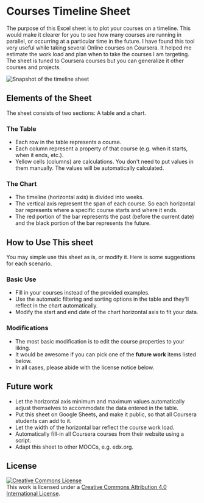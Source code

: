 
# Courses Timeline Sheet

The purpose of this Excel sheet is to plot your courses on a timeline. This would make it clearer for you to see how many courses are running in parallel, or occurring at a particular time in the future. I have found this tool very useful while taking several Online courses on Coursera. It helped me estimate the work load and plan when to take the courses I am targeting. The sheet is tuned to Coursera courses but you can generalize it other courses and projects.

![Snapshot of the timeline sheet](https://github.com/alkashef/coursestimeline/raw/master/Snapshot.png)

## Elements of the Sheet

The sheet consists of two sections: A table and a chart.

### The Table

- Each row in the table represents a course.
- Each column represent a property of that course (e.g. when it starts, when it ends, etc.).
- Yellow cells (columns) are calculations. You don't need to put values in them manually. The values will be automatically calculated.

### The Chart

- The timeline (horizontal axis) is divided into weeks. 
- The vertical axis represent the span of each course. So each horizontal bar represents where a specific course starts and where it ends.
- The red portion of the bar represents the past (before the current date) and the black portion of the bar represents the future.

## How to Use This sheet

You may simple use this sheet as is, or modify it. Here is some suggestions for each scenario. 

### Basic Use

- Fill in your courses instead of the provided examples. 
- Use the automatic filtering and sorting options in the table and they'll reflect in the chart automatically.
- Modify the start and end date of the chart horizontal axis to fit your data.

### Modifications

- The most basic modification is to edit the course properties to your liking.  
- It would be awesome if you can pick one of the **future work** items listed below.
- In all cases, please abide with the license notice below.

## Future work

- Let the horizontal axis minimum and maximum values automatically adjust themselves to accommodate the data entered in the table.
- Put this sheet on Google Sheets, and make it public, so that all Coursera students can add to it.
- Let the width of the horizontal bar reflect the course work load.
- Automatically fill-in all Coursera courses from their website using a script.
- Adapt this sheet to other MOOCs, e.g. edx.org.

## License 

<a rel="license" href="http://creativecommons.org/licenses/by/4.0/"><img alt="Creative Commons License" style="border-width:0" src="https://i.creativecommons.org/l/by/4.0/88x31.png" /></a><br />This work is licensed under a <a rel="license" href="http://creativecommons.org/licenses/by/4.0/">Creative Commons Attribution 4.0 International License</a>.
